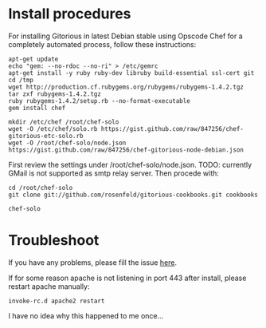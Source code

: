 # Install procedures

For installing Gitorious in latest Debian stable using Opscode Chef for a completely automated process, follow these instructions:

    apt-get update
    echo "gem: --no-rdoc --no-ri" > /etc/gemrc
    apt-get install -y ruby ruby-dev libruby build-essential ssl-cert git
    cd /tmp
    wget http://production.cf.rubygems.org/rubygems/rubygems-1.4.2.tgz
    tar zxf rubygems-1.4.2.tgz
    ruby rubygems-1.4.2/setup.rb --no-format-executable
    gem install chef

    mkdir /etc/chef /root/chef-solo
    wget -O /etc/chef/solo.rb https://gist.github.com/raw/847256/chef-gitorious-etc-solo.rb
    wget -O /root/chef-solo/node.json https://gist.github.com/raw/847256/chef-gitorious-node-debian.json

First review the settings under /root/chef-solo/node.json. TODO: currently GMail is not supported as smtp relay server. Then procede with:

    cd /root/chef-solo
    git clone git://github.com/rosenfeld/gitorious-cookbooks.git cookbooks

    chef-solo

# Troubleshoot

If you have any problems, please fill the issue [here](https://github.com/rosenfeld/gitorious-cookbooks/issues).

If for some reason apache is not listening in port 443 after install, please restart apache manually:

    invoke-rc.d apache2 restart

I have no idea why this happened to me once...
